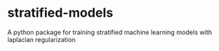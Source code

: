 # stratified-models

A python package for training stratified machine learning models with laplacian regularization
